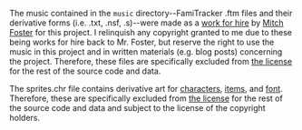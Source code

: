 The music contained in the `music` directory--FamiTracker .ftm files and their derivative forms (i.e. .txt, .nsf, .s)--were made as a [work for hire](https://www.copyright.gov/circs/circ09.pdf) by [Mitch Foster](http://www.mitchfostermusic.com) for this project.
I relinquish any copyright granted to me due to these being works for hire back to Mr. Foster, but reserve the right to use the music in this project and in written materials (e.g. blog posts) concerning the project.
Therefore, these files are specifically excluded from [the license](https://github.com/cirla/nesdev/blob/wedding/LICENSE.md) for the rest of the source code and data.

The sprites.chr file contains derivative art for [characters](https://opengameart.org/content/nes-style-rpg-characters),
[items](https://alexchanyan.itch.io/16x16-rpg-item-pack), and [font](https://fontstruct.com/fontstructions/show/1205992/8_bit_6x6_nostalgia).
Therefore, these are specifically excluded from [the license](https://github.com/cirla/nesdev/blob/wedding/LICENSE.md) for the rest of the source code and data and subject to the license of the copyright holders.
